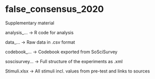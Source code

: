 # false_consensus_2020

Supplementary material 


analysis_...    -> R code for analysis

data_...        -> Raw data in .csv format

codebook_...     -> Codebook exported from SoSciSurvey

soscisurvey...  -> Full structure of the experiments as .xml

Stimuli.xlsx    -> All stimuli incl. values from pre-test and links to sources
